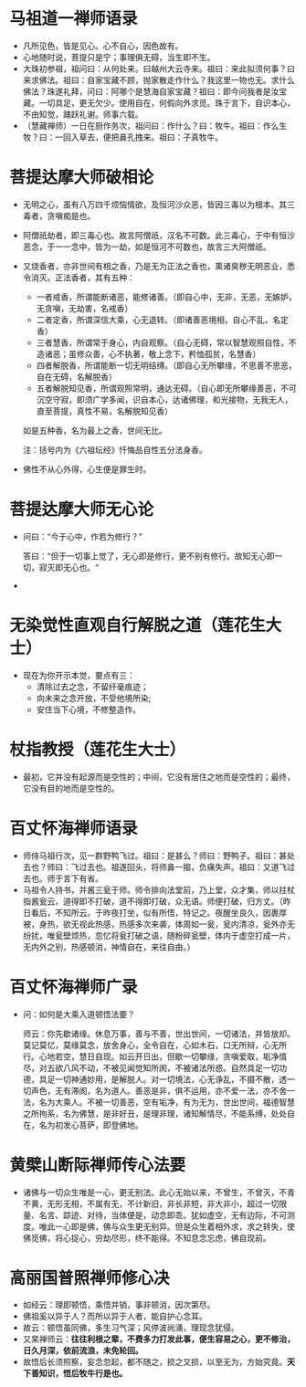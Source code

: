 # 马祖道一禅师语录
* 凡所见色，皆是见心。心不自心，因色故有。
* 心地随时说，菩提只是宁；事理俱无碍，当生即不生。
* 大珠初参祖，祖问曰：从何处来。曰越州大云寺来。祖曰：来此拟须何事？曰来求佛法。祖曰：自家宝藏不顾，抛家散走作什么？我这里一物也无。求什么佛法？珠遂礼拜，问曰：阿哪个是慧海自家宝藏？祖曰：即今问我者是汝宝藏。一切具足，更无欠少。使用自在，何假向外求觅。珠于言下，自识本心，不由知觉，踊跃礼谢。师事六载。
* （慧藏禅师）一日在厨作务次，祖问曰：作什么？曰：牧牛。祖曰：作么生牧？曰：一回入草去，便把鼻孔拽来。祖曰：子真牧牛。

# 菩提达摩大师破相论
* 无明之心，虽有八万四千烦恼情欲，及恒河沙众恶，皆因三毒以为根本。其三毒者，贪嗔痴是也。
* 阿僧祇劫者，即三毒心也。故言阿僧祇，汉名不可数。此三毒心，于中有恒沙恶念，于一一念中，皆为一劫，如是恒河不可数也，故言三大阿僧祇。
* 又烧香者，亦非世间有相之香，乃是无为正法之香也，熏诸臭秽无明恶业，悉令消灭。正法香者，其有五种：
    * 一者戒香，所谓能断诸恶，能修诸善。（即自心中，无非，无恶，无嫉妒，无贪嗔，无劫害，名戒香）
    * 二者定香，所谓深信大乘，心无退转。（即诸善恶境相，自心不乱，名定香）
    * 三者慧香，所谓常于身心，内自观察。（自心无碍，常以智慧观照自性，不造诸恶；虽修众善，心不执著，敬上念下，矜恤孤贫，名慧香）
    * 四者解脱香，所谓能断一切无明结缚。（即自心无所攀缘，不思善不思恶，自在无碍，名解脱香）
    * 五者解脱知见香，所谓观照常明，通达无碍。（自心即无所攀缘善恶，不可沉空守寂，即须广学多闻，识自本心，达诸佛理，和光接物，无我无人，直至菩提，真性不易，名解脱知见香）

    如是五种香，名为最上之香，世间无比。
    
    注：括号内为《六祖坛经》忏悔品自性五分法身香。
* 佛性不从心外得，心生便是罪生时。

# 菩提达摩大师无心论
* 问曰：“今于心中，作若为修行？”

    答曰：“但于一切事上觉了，无心即是修行，更不别有修行。故知无心即一切，寂灭即无心也。“
* 
# 无染觉性直观自行解脱之道（莲花生大士）
* 现在为你开示本觉，要点有三：
    * 清除过去之念，不留纤毫痕迹；
    * 向未来之念开放，不受他境所染;
    * 安住当下心境，不修整造作。

# 杖指教授（莲花生大士）
* 最初，它并没有起源而是空性的；中间，它没有居住之地而是空性的；最终，它没有目的地而是空性的。

# 百丈怀海禅师语录
* 师侍马祖行次，见一群野鸭飞过。祖曰：是甚么？师曰：野鸭子。祖曰：甚处去也？师曰：飞过去也。祖遂回头，将师鼻一搊，负痛失声。祖曰：又道飞过去也。师于言下有省。
* 马祖令人持书，并酱三瓮于师。师令排向法堂前，乃上堂，众才集，师以拄杖指酱瓮云，道得即不打破，道不得即打破，众无语。师便打破，归方丈。（昨日看后，不知所云。于昨夜打坐，似有所悟，特记之。夜醒坐良久，因裹厚被，身热，欲无视此热感，热感多次来袭，体周如一瓮，瓮内清凉，瓮外亦无纷扰，唯瓮壁烦热，忽忆将瓮打破之语，随粉碎瓮壁，体内于虚空打成一片，无内外之别，热感顿消，神情自在，来往自由。）

# 百丈怀海禅师广录
* 问：如何是大乘入道顿悟法要？

    师云：你先歇诸缘。休息万事，善与不善，世出世间，一切诸法，并皆放却。莫记莫忆，莫缘莫念，放舍身心，全令自在，心如木石，口无所辩，心无所行。心地若空，慧日自现。如云开日出，但歇一切攀缘，贪嗔爱取，垢净情尽，对五欲八风不动，不被见闻觉知所阂，不被诸法所惑。自然具足一切功德，具足一切神通妙用，是解脱人。对一切境法，心无诤乱，不摄不散，透一切声色，无有滞阂，名为道人。善恶是非，俱不运用，亦不爱一法，亦不舍一法，名为大乘人。不被一切善恶，空有垢净，有为无为，世出世间，福德智慧之所拘系，名为佛慧，是非好丑，是理非理，诸知解情尽，不能系缚，处处自在，名为初发心菩萨，即登佛地。

# 黄檗山断际禅师传心法要
* 诸佛与一切众生唯是一心，更无别法。此心无始以来，不曾生，不曾灭，不青不黄，无形无相，不属有无，不计新旧，非长非短，非大非小，超过一切限量、名言、踪迹、对待，当体便是，动念即乖。犹如虚空，无有边际，不可测度。唯此一心即是佛，佛与众生更无别异。但是众生着相外求，求之转失，使佛觅佛，将心捉心，穷劫尽形，终不能得。不知息念忘虑，佛自现前。

# 高丽国普照禅师修心决
* 如经云：理即顿悟，乘悟并销，事非顿消，因次第尽。
* 佛祖奚以异于人？而所以异于人者，能自护心念耳。
* 故云：顿悟虽同佛，多生习气深；风停波尚涌，理现念犹侵。
* 又杲禅师云：**往往利根之辈，不费多力打发此事，便生容易之心，更不修治，日久月深，依前流浪，未免轮回。**
* 故悟后长须照察，妄念忽起，都不随之，损之又损，以至无为，方始究竟。**天下善知识，悟后牧牛行是也。**